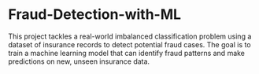 # Fraud-Detection-with-ML
This project tackles a real-world imbalanced classification problem using a dataset of insurance records to detect potential fraud cases. The goal is to train a machine learning model that can identify fraud patterns and make predictions on new, unseen insurance data.
